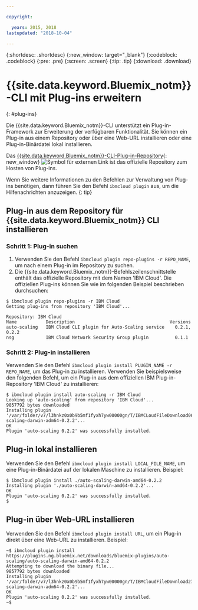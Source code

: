 ```yaml
---

copyright:

  years: 2015, 2018
lastupdated: "2018-10-04"

---
```


{:shortdesc: .shortdesc}
{:new_window: target="_blank"}
{:codeblock: .codeblock}
{:pre: .pre}
{:screen: .screen}
{:tip: .tip}
{:download: .download}

# {{site.data.keyword.Bluemix_notm}}-CLI mit Plug-ins erweitern
{: #plug-ins}

Die {{site.data.keyword.Bluemix_notm}}-CLI unterstützt ein Plug-in-Framework zur Erweiterung der verfügbaren Funktionalität. Sie können ein Plug-in aus einem Repository oder über eine Web-URL installieren oder eine Plug-in-Binärdatei lokal installieren.

Das [{{site.data.keyword.Bluemix_notm}}-CLI-Plug-in-Repository](https://tools.ng.bluemix.net){: new_window} ![Symbol für externen Link](../../../icons/launch-glyph.svg) ist das offizielle Repository zum Hosten von Plug-ins.

Wenn Sie weitere Informationen zu den Befehlen zur Verwaltung von Plug-ins benötigen, dann führen Sie den Befehl `ibmcloud plugin` aus, um die Hilfenachrichten anzuzeigen.
{: tip}

## Plug-in aus dem Repository für {{site.data.keyword.Bluemix_notm}} CLI installieren

### Schritt 1: Plug-in suchen

1. Verwenden Sie den Befehl `ibmcloud plugin repo-plugins -r REPO_NAME`, um nach einem Plug-in im Repository zu suchen.
2. Die {{site.data.keyword.Bluemix_notm}}-Befehlszeilenschnittstelle enthält das offizielle Repository mit dem Namen 'IBM Cloud'. Die offiziellen Plug-ins können Sie wie im folgenden Beispiel beschrieben durchsuchen:

  ```
  $ ibmcloud plugin repo-plugins -r IBM Cloud
  Getting plug-ins from repository 'IBM Cloud'...

  Repository: IBM Cloud
  Name           Description                                    Versions
  auto-scaling   IBM Cloud CLI plugin for Auto-Scaling service    0.2.1, 0.2.2
  nsg            IBM Cloud Network Security Group plugin          0.1.1

  ```

### Schritt 2: Plug-in installieren

Verwenden Sie den Befehl `ibmcloud plugin install PLUGIN_NAME -r REPO_NAME`, um das Plug-in zu installieren. Verwenden Sie beispielsweise den folgenden Befehl, um ein Plug-in aus dem offiziellen IBM Plug-in-Repository 'IBM Cloud' zu installieren:

  ```
  $ ibmcloud plugin install auto-scaling -r IBM Cloud
  Looking up 'auto-scaling' from repository 'IBM Cloud'...
  9857792 bytes downloaded
  Installing plugin '/var/folder/v7/l3hnkz0x0b9b5mf1fyxh7yw00000gn/T/IBMCLoudFileDownload062468676/auto-scaling-darwin-adm64-0.2.2'...
  OK
  Plugin 'auto-scaling 0.2.2' was successfully installed.
  ```

## Plug-in lokal installieren

Verwenden Sie den Befehl `ibmcloud plugin install LOCAL_FILE_NAME`, um eine Plug-in-Binärdatei auf der lokalen Maschine zu installieren. Beispiel:

  ```
  $ ibmcloud plugin install ./auto-scaling-darwin-amd64-0.2.2
  Installing plugin './auto-scaling-darwin-amd64-0.2.2'...
  OK
  Plugin 'auto-scaling 0.2.2' was successfully installed.
  $
  ```

## Plug-in über Web-URL installieren

Verwenden Sie den Befehl `ibmcloud plugin install URL`, um ein Plug-in direkt über eine Web-URL zu installieren. Beispiel:

  ```
  ~$ ibmcloud plugin install https://plugins.ng.bluemix.net/downloads/bluemix-plugins/auto-scaling/auto-scaling-darwin-amd64-0.2.2
  Attempting to download the binary file...
  9857792 bytes downloaded
  Installing plugin '/var/folder/v7/l3hnkz0x0b9b5mf1fyxh7yw00000gn/T/IBMCloudFileDownload274645142/auto-scaling-darwin-adm64-0.2.2'...
  OK
  Plugin 'auto-scaling 0.2.2' was successfully installed.
  ~$
  ```
